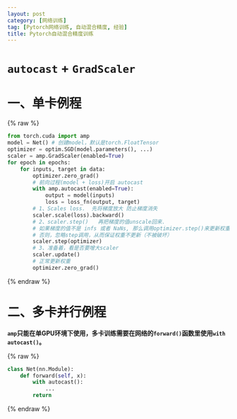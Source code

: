 ```yaml
---
layout: post
category: [网络训练]
tag: [Pytorch网络训练, 自动混合精度, 经验]
title: Pytorch自动混合精度训练
---
```



# `autocast` + `GradScaler`

# 一、单卡例程

{% raw %}
```python
from torch.cuda import amp
model = Net() # 创建model，默认是torch.FloatTensor
optimizer = optim.SGD(model.parameters(), ...)
scaler = amp.GradScaler(enabled=True)
for epoch in epochs:
    for inputs, target in data:
        optimizer.zero_grad()
        # 前向过程(model + loss)开启 autocast
        with amp.autocast(enabled=True):
            output = model(inputs)
            loss = loss_fn(output, target)
        # 1、Scales loss.  先将梯度放大 防止梯度消失
        scaler.scale(loss).backward()
        # 2、scaler.step()   再把梯度的值unscale回来.
        # 如果梯度的值不是 infs 或者 NaNs, 那么调用optimizer.step()来更新权重,
        # 否则，忽略step调用，从而保证权重不更新（不被破坏）
        scaler.step(optimizer)
        # 3、准备着，看是否要增大scaler
        scaler.update()
        # 正常更新权重
        optimizer.zero_grad()
```
{% endraw %}

# 二、多卡并行例程

**`amp`只能在单GPU环境下使用，多卡训练需要在网络的`forward()`函数里使用`with autocast()`。**

{% raw %}
```python
class Net(nn.Module):
    def forward(self, x):
    	with autocast():
    		...
    	return
```
{% endraw %}



